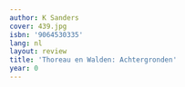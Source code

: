 ```yaml
---
author: K Sanders
cover: 439.jpg
isbn: '9064530335'
lang: nl
layout: review
title: 'Thoreau en Walden: Achtergronden'
year: 0
---
```


